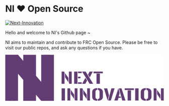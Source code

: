# NI ❤ Open Source

[![Next-Innovation](https://img.shields.io/badge/Next-Innovation-blueviolet?style=flat)](https://github.com/FRCNextInnovation)

Hello and welcome to NI's Github page ~

NI aims to maintain and contribute to FRC Open Source. Please be free to visit our public repos, and ask any questions if you have.

![ni-logo](../assets/logo_purple_word_transparent.png)

